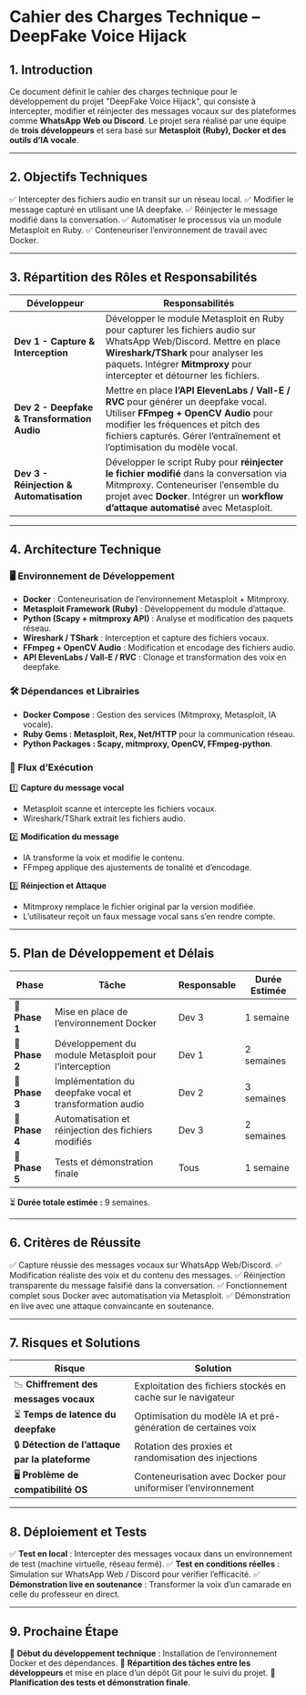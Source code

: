 # Cahier des Charges Technique – DeepFake Voice Hijack


## **1. Introduction**

Ce document définit le cahier des charges technique pour le développement du projet "DeepFake Voice Hijack", qui consiste à intercepter, modifier et réinjecter des messages vocaux sur des plateformes comme **WhatsApp Web ou Discord**. Le projet sera réalisé par une équipe de **trois développeurs** et sera basé sur **Metasploit (Ruby), Docker et des outils d’IA vocale**.

---

## **2. Objectifs Techniques**

✅ Intercepter des fichiers audio en transit sur un réseau local.
✅ Modifier le message capturé en utilisant une IA deepfake.
✅ Réinjecter le message modifié dans la conversation.
✅ Automatiser le processus via un module Metasploit en Ruby.
✅ Conteneuriser l’environnement de travail avec Docker.

---

## **3. Répartition des Rôles et Responsabilités**

| **Développeur** | **Responsabilités** |
| --- | --- |
| **Dev 1 - Capture & Interception** | Développer le module Metasploit en Ruby pour capturer les fichiers audio sur WhatsApp Web/Discord. Mettre en place **Wireshark/TShark** pour analyser les paquets. Intégrer **Mitmproxy** pour intercepter et détourner les fichiers. |
| **Dev 2 - Deepfake & Transformation Audio** | Mettre en place **l’API ElevenLabs / Vall-E / RVC** pour générer un deepfake vocal. Utiliser **FFmpeg + OpenCV Audio** pour modifier les fréquences et pitch des fichiers capturés. Gérer l’entraînement et l’optimisation du modèle vocal. |
| **Dev 3 - Réinjection & Automatisation** | Développer le script Ruby pour **réinjecter le fichier modifié** dans la conversation via Mitmproxy. Conteneuriser l’ensemble du projet avec **Docker**. Intégrer un **workflow d’attaque automatisé** avec Metasploit. |

---

## **4. Architecture Technique**

### **🖥️ Environnement de Développement**

- **Docker** : Conteneurisation de l’environnement Metasploit + Mitmproxy.
- **Metasploit Framework (Ruby)** : Développement du module d’attaque.
- **Python (Scapy + mitmproxy API)** : Analyse et modification des paquets réseau.
- **Wireshark / TShark** : Interception et capture des fichiers vocaux.
- **FFmpeg + OpenCV Audio** : Modification et encodage des fichiers audio.
- **API ElevenLabs / Vall-E / RVC** : Clonage et transformation des voix en deepfake.

### **🛠️ Dépendances et Librairies**

- **Docker Compose** : Gestion des services (Mitmproxy, Metasploit, IA vocale).
- **Ruby Gems : Metasploit, Rex, Net/HTTP** pour la communication réseau.
- **Python Packages : Scapy, mitmproxy, OpenCV, FFmpeg-python**.

### **📝 Flux d’Exécution**

1️⃣ **Capture du message vocal**

- Metasploit scanne et intercepte les fichiers vocaux.
- Wireshark/TShark extrait les fichiers audio.

2️⃣ **Modification du message**

- IA transforme la voix et modifie le contenu.
- FFmpeg applique des ajustements de tonalité et d’encodage.

3️⃣ **Réinjection et Attaque**

- Mitmproxy remplace le fichier original par la version modifiée.
- L’utilisateur reçoit un faux message vocal sans s’en rendre compte.

---

## **5. Plan de Développement et Délais**

| **Phase** | **Tâche** | **Responsable** | **Durée Estimée** |
| --- | --- | --- | --- |
| 📌 **Phase 1** | Mise en place de l’environnement Docker | Dev 3 | 1 semaine |
| 📌 **Phase 2** | Développement du module Metasploit pour l’interception | Dev 1 | 2 semaines |
| 📌 **Phase 3** | Implémentation du deepfake vocal et transformation audio | Dev 2 | 3 semaines |
| 📌 **Phase 4** | Automatisation et réinjection des fichiers modifiés | Dev 3 | 2 semaines |
| 📌 **Phase 5** | Tests et démonstration finale | Tous | 1 semaine |

⏳ **Durée totale estimée :** 9 semaines.

---

## **6. Critères de Réussite**

✅ Capture réussie des messages vocaux sur WhatsApp Web/Discord.
✅ Modification réaliste des voix et du contenu des messages.
✅ Réinjection transparente du message falsifié dans la conversation.
✅ Fonctionnement complet sous Docker avec automatisation via Metasploit.
✅ Démonstration en live avec une attaque convaincante en soutenance.

---

## **7. Risques et Solutions**

| **Risque** | **Solution** |
| --- | --- |
| 📉 **Chiffrement des messages vocaux** | Exploitation des fichiers stockés en cache sur le navigateur |
| ⏳ **Temps de latence du deepfake** | Optimisation du modèle IA et pré-génération de certaines voix |
| 🔒 **Détection de l’attaque par la plateforme** | Rotation des proxies et randomisation des injections |
| 🖥️ **Problème de compatibilité OS** | Conteneurisation avec Docker pour uniformiser l’environnement |

---

## **8. Déploiement et Tests**

✅ **Test en local** : Intercepter des messages vocaux dans un environnement de test (machine virtuelle, réseau fermé).
✅ **Test en conditions réelles** : Simulation sur WhatsApp Web / Discord pour vérifier l’efficacité.
✅ **Démonstration live en soutenance** : Transformer la voix d’un camarade en celle du professeur en direct.

---

## **9. Prochaine Étape**

📌 **Début du développement technique** : Installation de l’environnement Docker et des dépendances.
📌 **Répartition des tâches entre les développeurs** et mise en place d’un dépôt Git pour le suivi du projet.
📌 **Planification des tests et démonstration finale**.
